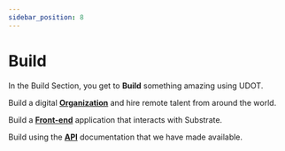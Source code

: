 ```yaml
---
sidebar_position: 8
---
```


# Build

In the Build Section, you get to **Build** something amazing using UDOT.

Build a digital [**Organization**](/guides/organization.md) and hire remote talent from around the world.

Build a [**Front-end**](/sdk/development.md) application that interacts with Substrate.

Build using the  [**API**](/sdk/api.md) documentation that we have made available.
